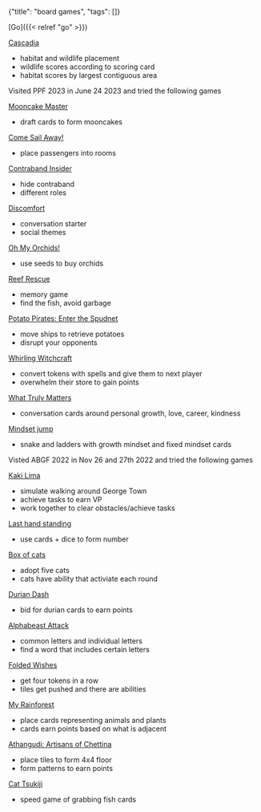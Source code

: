 {"title": "board games", "tags": []}

[Go]({{< relref "go" >}})

[Cascadia](https://cascadiagame.github.io/)
* habitat and wildlife placement
* wildlife scores according to scoring card
* habitat scores by largest contiguous area

Visited PPF 2023 in June 24 2023 and tried the following games

[Mooncake Master](https://boardgamegeek.com/boardgame/286656/mooncake-master)
* draft cards to form mooncakes

[Come Sail Away!](https://boardgamegeek.com/boardgame/386405/come-sail-away)
* place passengers into rooms

[Contraband Insider](https://boardgamegeek.com/boardgame/332703/contraband-insider)
* hide contraband
* different roles

[Discomfort](https://www.kickstarter.com/projects/prataparty/discomfort/description)
* conversation starter
* social themes

[Oh My Orchids!](https://boardgamegeek.com/boardgame/378556/oh-my-orchids)
* use seeds to buy orchids

[Reef Rescue](https://boardgamegeek.com/boardgame/286666/reef-rescue)
* memory game
* find the fish, avoid garbage

[Potato Pirates: Enter the Spudnet](https://boardgamegeek.com/boardgame/297139/potato-pirates-enter-spudnet)
* move ships to retrieve potatoes
* disrupt your opponents

[Whirling Witchcraft](https://boardgamegeek.com/boardgame/335275/whirling-witchcraft)
* convert tokens with spells and give them to next player
* overwhelm their store to gain points

[What Truly Matters](https://www.happinessinitiative.sg/product/wtm/)
* conversation cards around personal growth, love, career, kindness

[Mindset jump](https://www.happinessinitiative.sg/mindset-jump/)
* snake and ladders with growth mindset and fixed mindset cards

Visted ABGF 2022 in Nov 26 and 27th 2022 and tried the following games

[Kaki Lima](https://boardgamegeek.com/boardgame/278886/kaki-lima)
* simulate walking around George Town
* achieve tasks to earn VP
* work together to clear obstacles/achieve tasks

[Last hand standing](https://boardgamegeek.com/boardgame/234124/last-hand-standing)
* use cards + dice to form number

[Box of cats](https://wizardsoflearning.com/product/box-of-cats/)
* adopt five cats
* cats have ability that activiate each round

[Durian Dash](https://boardgamegeek.com/boardgame/340396/durian-dash)
* bid for durian cards to earn points

[Alphabeast Attack](https://boardgamegeek.com/boardgame/367846/alphabeasts-attack)
* common letters and individual letters
* find a word that includes certain letters

[Folded Wishes](https://boardgamegeek.com/boardgame/275349/folded-wishes)
* get four tokens in a row
* tiles get pushed and there are abilities

[My Rainforest](https://speckystudio.com/product/my-rainforest/)
* place cards representing animals and plants
* cards earn points based on what is adjacent

[Athangudi: Artisans of Chettina](https://boardgamegeek.com/boardgame/367603/athangudi-artisans-chettinad)
* place tiles to form 4x4 floor
* form patterns to earn points

[Cat Tsukiji](https://boardgamegeek.com/boardgame/328536/fish-katz)
* speed game of grabbing fish cards

